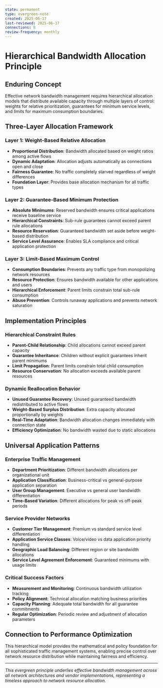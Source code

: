 ```yaml
---
state: permanent
type: evergreen-note
created: 2025-06-17
last-reviewed: 2025-06-17
connections: 8
review-frequency: monthly
---
```


# Hierarchical Bandwidth Allocation Principle

## Enduring Concept
Effective network bandwidth management requires hierarchical allocation models that distribute available capacity through multiple layers of control: weights for relative prioritization, guarantees for minimum service levels, and limits for maximum consumption boundaries.

## Three-Layer Allocation Framework

### Layer 1: Weight-Based Relative Allocation
- **Proportional Distribution**: Bandwidth allocated based on weight ratios among active flows
- **Dynamic Adaptation**: Allocation adjusts automatically as connections open and close
- **Fairness Guarantee**: No traffic completely starved regardless of weight differences
- **Foundation Layer**: Provides base allocation mechanism for all traffic types

### Layer 2: Guarantee-Based Minimum Protection
- **Absolute Minimums**: Reserved bandwidth ensures critical applications receive baseline service
- **Hierarchical Constraints**: Sub-rule guarantees cannot exceed parent rule allocations
- **Resource Reservation**: Guaranteed bandwidth set aside before weight-based distribution
- **Service Level Assurance**: Enables SLA compliance and critical application protection

### Layer 3: Limit-Based Maximum Control
- **Consumption Boundaries**: Prevents any traffic type from monopolizing network resources
- **Resource Protection**: Ensures bandwidth available for other applications and users
- **Hierarchical Enforcement**: Parent limits constrain total sub-rule consumption
- **Abuse Prevention**: Controls runaway applications and prevents network saturation

## Implementation Principles

### Hierarchical Constraint Rules
- **Parent-Child Relationship**: Child allocations cannot exceed parent capacity
- **Guarantee Inheritance**: Children without explicit guarantees inherit parent minimums
- **Limit Propagation**: Parent limits constrain total child consumption
- **Resource Conservation**: No allocation exceeds available parent resources

### Dynamic Reallocation Behavior
- **Unused Guarantee Recovery**: Unused guaranteed bandwidth redistributed to active flows
- **Weight-Based Surplus Distribution**: Extra capacity allocated proportionally by weights
- **Real-Time Adaptation**: Bandwidth allocation changes immediately with connection state
- **Efficiency Optimization**: No bandwidth wasted due to static allocations

## Universal Application Patterns

### Enterprise Traffic Management
- **Department Prioritization**: Different bandwidth allocations per organizational unit
- **Application Classification**: Business-critical vs general-purpose application separation
- **User Group Management**: Executive vs general user bandwidth differentiation
- **Time-Based Variation**: Different allocations for peak vs off-peak periods

### Service Provider Networks
- **Customer Tier Management**: Premium vs standard service level differentiation
- **Application Service Classes**: Voice/video vs data application priority handling
- **Geographic Load Balancing**: Different region or site bandwidth allocations
- **Service Level Agreement Enforcement**: Guaranteed minimums with usage limits

### Critical Success Factors
- **Measurement and Monitoring**: Continuous bandwidth utilization tracking
- **Policy Alignment**: Technical allocation matching business priorities
- **Capacity Planning**: Adequate total bandwidth for all guarantee commitments
- **Regular Optimization**: Periodic review and adjustment of allocation parameters

## Connection to Performance Optimization
This hierarchical model provides the mathematical and policy foundation for all sophisticated traffic management systems, enabling precise control over network resource distribution while maintaining fairness and efficiency.

---

*This evergreen principle underlies effective bandwidth management across all network architectures and vendor implementations, representing a timeless approach to network resource allocation.*